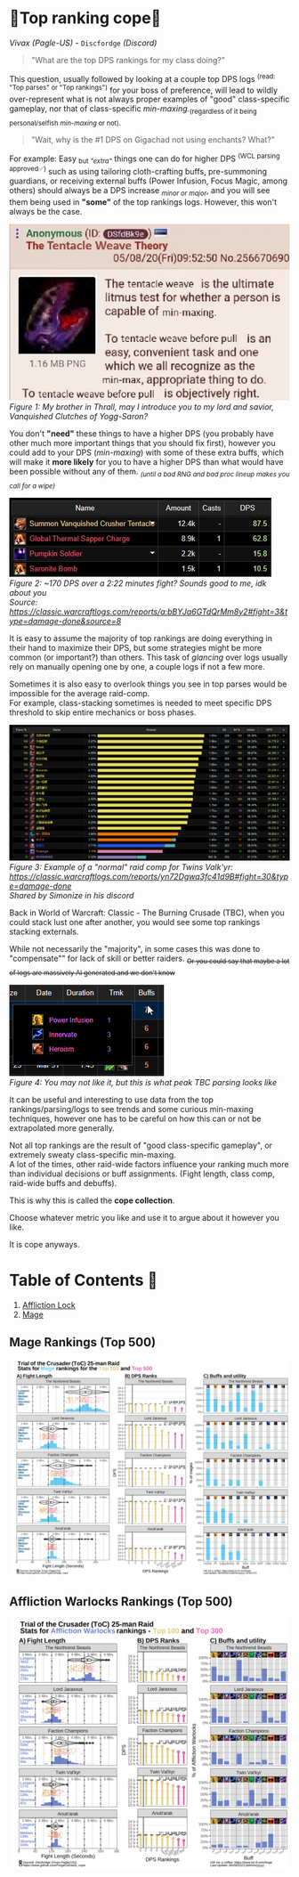 # 🥇Top ranking cope🥇<br/>

_Vivax (Pagle-US) -_ `Discfordge` _(Discord)_

> "What are the top DPS rankings for my class doing?"

This question, usually followed by looking at a couple top DPS logs <sup>(read: "Top parses" or "Top rankings")</sup> for your boss of preference, will lead to wildly over-represent what is not always proper examples of "good" class-specific gameplay, nor that of class-specific *min-maxing*.<sub>(regardless of it being personal/selfish *min-maxing* or not).</sub> 

> "Wait, why is the #1 DPS on Gigachad not using enchants? What?"

For example: Easy <sub>but *"extra"*</sub> things one can do for higher DPS <sup>(WCL parsing approved✅)</sup> such as using tailoring cloth-crafting buffs, pre-summoning guardians, or receiving external buffs (Power Infusion, Focus Magic, among others) should always be a DPS increase <sub>*minor or major*</sub>, and you will see them being used in **__"some"__** of the top rankings logs. However, this won't always be the case.

<img src="_img/tentacle_weave_resize.jpg" /><br />
*Figure 1: My brother in Thrall, may I introduce you to my lord and savior, Vanquished Clutches of Yogg-Saron?*

You don't **__"need"__** these things to have a higher DPS (you probably have other much more important things that you should fix first), however you could add to your DPS (*min-maxing*) with some of these extra buffs, which will make it __more likely__ for you to have a higher DPS than what would have been possible without any of them. <sub>*(until a bad RNG and bad proc lineup makes you call for a wipe)*</sub>

<img src="_img/little_friends.jpg" /><br />
*Figure 2: ~170 DPS over a 2:22 minutes fight? Sounds good to me, idk about you<br />Source: https://classic.warcraftlogs.com/reports/a:bBYJa6GTdQrMm8y2#fight=3&type=damage-done&source=8*

It is easy to assume the majority of top rankings are doing everything in their hand to maximize their DPS, but some strategies might be more common (or important?) than others. This task of *glancing* over logs usually rely on manually opening one by one, a couple logs if not a few more.

Sometimes it is also easy to overlook things you see in top parses would be impossible for the average raid-comp.<br />For example, class-stacking sometimes is needed to meet specific DPS threshold to skip entire mechanics or boss phases.

<img src="_img/rogue_stack_twins.png" /><br />
*Figure 3: Example of a "normal" raid comp for Twins Valk'yr: https://classic.warcraftlogs.com/reports/yn72Dgwq3fc41d9B#fight=30&type=damage-done<br/>Shared by Simonize in his discord*

Back in World of Warcraft: Classic - The Burning Crusade (TBC), when you could stack lust one after another, you would see some top rankings stacking externals. 

While not necessarily the "majority", in some cases this was done to "compensate"" for lack of skill or better raiders. <sub>~~Or you could say that maybe a lot of logs are massively AI generated and we don't know~~</sub>

<img src="_img/externals_TBC.png" /><br />
*Figure 4: You may not like it, but this is what peak TBC parsing looks like*

It can be useful and interesting to use data from the top rankings/parsing/logs to see trends and some curious min-maxing techniques, however one has to be careful on how this can or not be extrapolated more generally.

Not all top rankings are the result of "good class-specific gameplay", or extremely sweaty class-specific min-maxing.<br /> 
A lot of the times, other raid-wide factors influence your ranking much more than individual decisions or buff assignments. (Fight length, class comp, raid-wide buffs and debuffs).

This is why this is called the **__cope collection__**.

Choose whatever metric you like and use it to argue about it however you like. 

It is cope anyways.

# Table of Contents 📜

1. [Affliction Lock](#)<br>
2. [Mage](#)<br>


## Mage Rankings (Top 500)

<img src="_img/Mage_Cope.png" /><br />

## Affliction Warlocks Rankings (Top 500)

<img src="_img/Affli_Ranking2.png" /><br />
